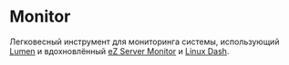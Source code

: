 # Monitor

Легковесный инструмент для мониторинга системы, использующий [Lumen](https://github.com/laravel/lumen-framework) и вдохновлённый [eZ Server Monitor](https://github.com/shevabam/ezservermonitor-web) и [Linux Dash](https://github.com/afaqurk/linux-dash).

